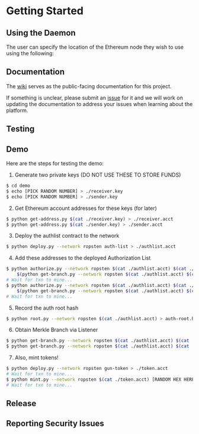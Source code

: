 # Getting Started

## Using the Daemon
The user can specify the location of the Ethereum node they wish to use using the following:

## Documentation
The [wiki](https://github.com/GunClear/PlasmaRifle/wiki) serves as the public-facing documentation for this project.

If something is unclear, please submit an [issue](https://github.com/GunClear/PlasmaRifle/issues/new) for it
and we will work on updating the documentation to address your issues when learning about the platform.

## Testing


## Demo
Here are the steps for testing the demo:

1. Generate two private keys (DO NOT USE THESE TO STORE FUNDS)
```bash
$ cd demo
$ echo [PICK RANDOM NUMBER] > ./receiver.key
$ echo [PICK RANDOM NUMBER] > ./sender.key
```

2. Get Ethereum account addresses for these keys (for later)
```bash
$ python get-address.py $(cat ./receiver.key) > ./receiver.acct
$ python get-address.py $(cat ./sender.key) > ./sender.acct
```

3. Deploy the authlist contract to the network
```bash
$ python deploy.py --network ropsten auth-list > ./authlist.acct
```

4. Add these addresses to the deployed Authorization List
```bash
$ python authorize.py --network ropsten $(cat ./authlist.acct) $(cat ./receiver.acct) \
    $(python get-branch.py --network ropsten $(cat ./authlist.acct) $(cat ./receiver.acct))
# Wait for txn to mine...
$ python authorize.py --network ropsten $(cat ./authlist.acct) $(cat ./sender.acct) \
    $(python get-branch.py --network ropsten $(cat ./authlist.acct) $(cat ./sender.acct))
# Wait for txn to mine...
```

5. Record the auth root hash
```bash
$ python root.py --network ropsten $(cat ./authlist.acct) > auth-root.hash
```

6. Obtain Merkle Branch via Listener
```bash
$ python get-branch.py --network ropsten $(cat ./authlist.acct) $(cat ./receiver.acct) > receiver-branch.ls
$ python get-branch.py --network ropsten $(cat ./authlist.acct) $(cat ./sender.acct) > sender-branch.ls
```

7. Also, mint tokens!
```bash
$ python deploy.py --network ropsten gun-token > ./token.acct
# Wait for txn to mine...
$ python mint.py --network ropsten $(cat ./token.acct) [RANDOM HEX HERE] $(cat ./receiver.acct)
# Wait for txn to mine...
```

## Release


## Reporting Security Issues
